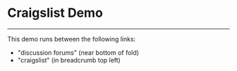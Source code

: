 # Craigslist Demo
------------

This demo runs between the following links:
* "discussion forums" (near bottom of fold)
* "craigslist" (in breadcrumb top left)
